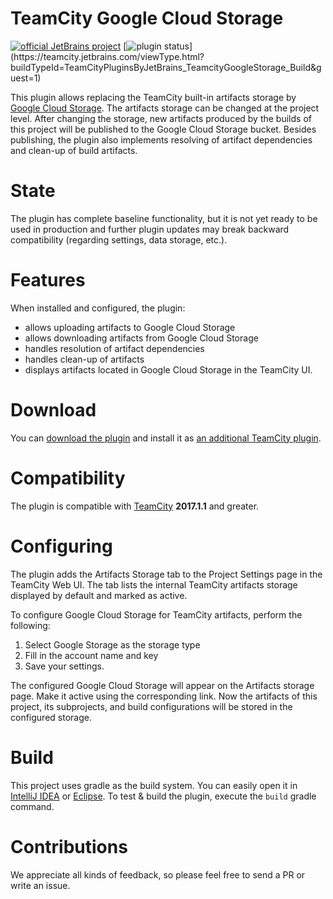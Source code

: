 # TeamCity Google Cloud Storage

[![official JetBrains project](http://jb.gg/badges/official.svg)](https://confluence.jetbrains.com/display/ALL/JetBrains+on+GitHub)
[![plugin status]( 
https://teamcity.jetbrains.com/app/rest/builds/buildType:(id:TeamCityPluginsByJetBrains_TeamcityGoogleStorage_Build)/statusIcon.svg)](https://teamcity.jetbrains.com/viewType.html?buildTypeId=TeamCityPluginsByJetBrains_TeamcityGoogleStorage_Build&guest=1)

This plugin allows replacing the TeamCity built-in artifacts storage by [Google Cloud Storage](https://cloud.google.com/storage/). The artifacts storage can be changed at the project level. After changing the storage, new artifacts produced by the builds of this project will be published to the Google Cloud Storage bucket. Besides publishing, the plugin also implements resolving of artifact dependencies and clean-up of build artifacts.

# State

The plugin has complete baseline functionality, but it is not yet ready to be used in production and further plugin updates may break backward compatibility (regarding settings, data storage, etc.).
 
# Features

When installed and configured, the plugin:
* allows uploading artifacts to Google Cloud Storage
* allows downloading artifacts from Google Cloud Storage
* handles resolution of artifact dependencies
* handles clean-up of artifacts 
* displays artifacts located in Google Cloud Storage in the TeamCity UI.
 
# Download

You can [download the plugin](https://plugins.jetbrains.com/plugin/9634-google-artifact-storage) and install it as [an additional TeamCity plugin](https://confluence.jetbrains.com/display/TCDL/Installing+Additional+Plugins).

# Compatibility

The plugin is compatible with [TeamCity](https://www.jetbrains.com/teamcity/download/) **2017.1.1** and greater.

# Configuring 

The plugin adds the Artifacts Storage tab to the Project Settings page in the TeamCity Web UI. 
The tab lists the internal TeamCity artifacts storage displayed by default and marked as active.

To configure Google Cloud Storage for TeamCity artifacts, perform the following:
1. Select Google Storage as the storage type
2. Fill in the account name and key
3. Save your settings.

The configured Google Cloud Storage will appear on the Artifacts storage page. Make it active using the corresponding link.
Now the artifacts of this project, its subprojects, and build configurations will be stored in the configured storage.

# Build

This project uses gradle as the build system. You can easily open it in [IntelliJ IDEA](https://www.jetbrains.com/idea/help/importing-project-from-gradle-model.html) or [Eclipse](http://gradle.org/eclipse/).
To test & build the plugin, execute the `build` gradle command.

# Contributions

We appreciate all kinds of feedback, so please feel free to send a PR or write an issue.
